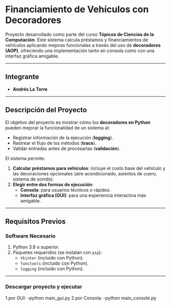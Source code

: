 # **Financiamiento de Vehículos con Decoradores**

Proyecto desarrollado como parte del curso **Tópicos de Ciencias de la Computación**. Este sistema calcula préstamos y financiamientos de vehículos aplicando mejoras funcionales a través del uso de **decoradores (AOP)**, ofreciendo una implementación tanto en consola como con una interfaz gráfica amigable.

---

## **Integrante**

- **Andrés La Torre**

---

## **Descripción del Proyecto**

El objetivo del proyecto es mostrar cómo los **decoradores en Python** pueden mejorar la funcionalidad de un sistema al:
- Registrar información de la ejecución (**logging**).
- Rastrear el flujo de los métodos (**trace**).
- Validar entradas antes de procesarlas (**validación**).

El sistema permite:
1. **Calcular préstamos para vehículos**: incluye el costo base del vehículo y las decoraciones opcionales (aire acondicionado, asientos de cuero, sistema de sonido).
2. **Elegir entre dos formas de ejecución**:
   - **Consola**: para usuarios técnicos o rápidos.
   - **Interfaz gráfica (GUI)**: para una experiencia interactiva más amigable.

---

## **Requisitos Previos**

### **Software Necesario**
1. Python 3.8 o superior.
2. Paquetes requeridos (se instalan con `pip`):
   - `tkinter` (incluido con Python).
   - `functools` (incluido con Python).
   - `logging` (incluido con Python).
   
---

### **Descargar proyecto y ejecutar**
1.por GUI:
   -python main_gui.py
2.por Consola:
   -python main_console.py
